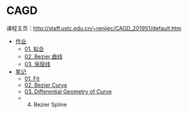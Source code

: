 # CAGD

课程主页：http://staff.ustc.edu.cn/~renjiec/CAGD_2019S1/default.htm

- [作业](homeworks/) 
  - [01. 拟合](homeworks/solutions/01/) 
  - [02. Bezier 曲线](homeworks/solutions/02/) 
  - [03. 渐屈线](homeworks/solutions/03/) 
- [笔记](notes/) 
  - [01. Fit](notes/01_Fit.md) 
  - [02. Bezier Curve](notes/02_BezierCurve.md) 
  - [03. Differential Geometry of Curve](notes/03_DifferentialGeometryCurve.md) 
  - 04. Bezier Spline

